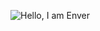 ![Hello, I am Enver](https://user-images.githubusercontent.com/34477330/192884881-9c21482f-5a3a-4d28-85f3-f2536d159bbb.png)

<!--
**enverfarukozcan/enverfarukozcan** is a ✨ _special_ ✨ repository because its `README.md` (this file) appears on your GitHub profile.
![Hello, I am Enver](https://user-images.githubusercontent.com/34477330/192884724-3eb37a2c-b6de-4918-9299-03fb49152c9c.png)

Here are some ideas to get you started:

- 🔭 I’m currently working on ...
- 🌱 I’m currently learning ...
- 👯 I’m looking to collaborate on ...
- 🤔 I’m looking for help with ...
- 💬 Ask me about ...
- 📫 How to reach me: ...
- 😄 Pronouns: ...
- ⚡ Fun fact: ...
-->
